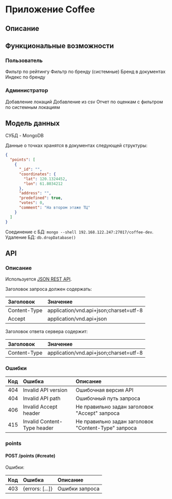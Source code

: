 # Приложение Coffee
## Описание

## Функциональные возможности
### Пользователь

Фильтр по рейтингу
Фильтр по бренду (системные)
Бренд в документах
Индекс по бренду

### Администратор

Добавление локаций
Добавление из csv
Отчет по оценкам с фильтром по системным локациям

## Модель данных

СУБД - MongoDB

Данные о точках хранятся в документах следующей структуры:  

~~~json
{
  "points": [
    {
      "_id": "",
      "coordinates": {
        "lat": 120.1324452,
        "lon": 61.8034212
      },
      "address": "",
      "predefined": true,
      "votes": 0,
      "comment": "На втором этаже ТЦ"
    }
  ]
}
~~~

Соединение с БД: `mongo --shell 192.168.122.247:27017/coffee-dev`.  
Удаление БД: `db.dropDatabase()`

## API
### Описание
Используется [JSON REST API][json].  

Заголовок запроса должен содержать:  

| Заголовок    | Значение                               |  
| :--          | :--                                    |  
| Content-Type | application/vnd.api+json;charset=utf-8 |  
| Accept       | application/vnd.api+json               |  

Заголовок ответа сервера содержит:  

| Заголовок    | Значение                               |  
| :--          | :--                                    |  
| Content-Type | application/vnd.api+json;charset=utf-8 |  

### Ошибки

| Код | Ошибка                      | Описание                                            |  
| --: | :--                         | :--                                                 |  
| 404 | Invalid API version         | Ошибочная версия API                                |  
| 404 | Invalid API path            | Ошибочный путь запроса                              |  
| 406 | Invalid Accept header       | Не правильно задан заголовок "Accept" запроса       |  
| 415 | Invalid Content-Type header | Не правильно задан заголовок "Content-Type" запроса |  

### points
#### POST /points (#create)

Ошибки:  

| Код | Ошибка                      | Описание                                            |  
| --: | :--                         | :--                                                 |  
| 403 | {errors: [...]}         | Ошибки запроса                                |  




[json]: http://jsonapi.org/ "jsonapi.org"